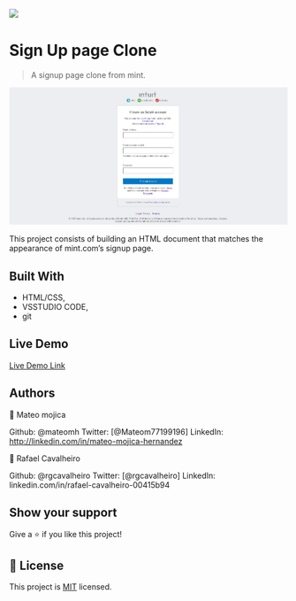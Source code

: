![](https://img.shields.io/badge/Microverse-blueviolet)

# Sign Up page Clone

> A signup page clone from mint.

![screenshot](./app_screenshot.png)

This project consists of building an HTML document that matches the appearance of mint.com’s signup page.

## Built With

- HTML/CSS,
- VSSTUDIO CODE,
- git

## Live Demo

[Live Demo Link](https://raw.githack.com/rgcavalheiro/signup-page/signup_page_clone/index.html)



## Authors

👤 Mateo mojica

Github: @mateomh
Twitter: [@Mateom77199196]
LinkedIn: http://linkedin.com/in/mateo-mojica-hernandez

👤 Rafael Cavalheiro

Github: @rgcavalheiro
Twitter: [@rgcavalheiro]
LinkedIn: linkedin.com/in/rafael-cavalheiro-00415b94

## Show your support

Give a ⭐️ if you like this project!


## 📝 License

This project is [MIT](lic.url) licensed.